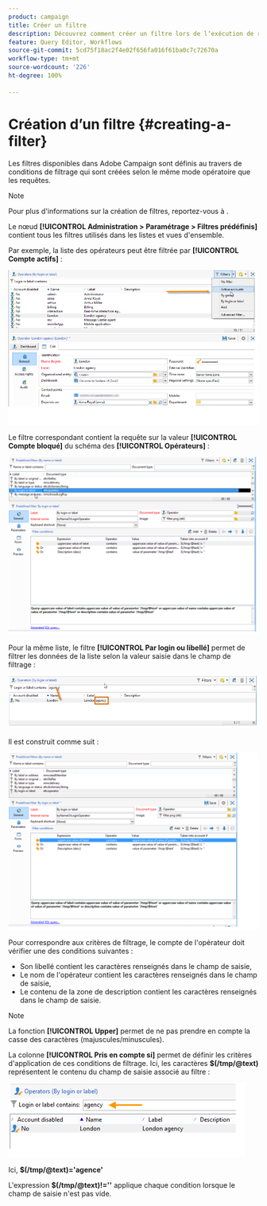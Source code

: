 ```yaml
---
product: campaign
title: Créer un filtre
description: Découvrez comment créer un filtre lors de lʼexécution de requêtes
feature: Query Editor, Workflows
source-git-commit: 5cd75f18ac2f4e02f656fa016f61ba0c7c72670a
workflow-type: tm+mt
source-wordcount: '226'
ht-degree: 100%

---
```


# Création d’un filtre {#creating-a-filter}



Les filtres disponibles dans Adobe Campaign sont définis au travers de conditions de filtrage qui sont créées selon le même mode opératoire que les requêtes.

>[!NOTE]
>
>Pour plus d&#39;informations sur la création de filtres, reportez-vous à .

Le nœud **[!UICONTROL Administration > Paramétrage > Filtres prédéfinis]** contient tous les filtres utilisés dans les listes et vues d&#39;ensemble.

Par exemple, la liste des opérateurs peut être filtrée par **[!UICONTROL Compte actifs]** :

![](assets/query_editor_filter_sample_1.png)

Le filtre correspondant contient la requête sur la valeur **[!UICONTROL Compte bloqué]** du schéma des **[!UICONTROL Opérateurs]** :

![](assets/query_editor_filter_sample_2.png)

Pour la même liste, le filtre **[!UICONTROL Par login ou libellé]** permet de filtrer les données de la liste selon la valeur saisie dans le champ de filtrage :

![](assets/query_editor_filter_sample_3.png)

Il est construit comme suit :

![](assets/query_editor_filter_sample_4.png)

Pour correspondre aux critères de filtrage, le compte de l&#39;opérateur doit vérifier une des conditions suivantes :

* Son libellé contient les caractères renseignés dans le champ de saisie,
* Le nom de l&#39;opérateur contient les caractères renseignés dans le champ de saisie,
* Le contenu de la zone de description contient les caractères renseignés dans le champ de saisie.

>[!NOTE]
>
>La fonction **[!UICONTROL Upper]** permet de ne pas prendre en compte la casse des caractères (majuscules/minuscules).

La colonne **[!UICONTROL Pris en compte si]** permet de définir les critères d&#39;application de ces conditions de filtrage. Ici, les caractères **$(/tmp/@text)** représentent le contenu du champ de saisie associé au filtre :

![](assets/query_editor_filter_sample_5.png)

Ici, **$(/tmp/@text)=&#39;agence&#39;**

L&#39;expression **$(/tmp/@text)!=&#39;&#39;** applique chaque condition lorsque le champ de saisie n&#39;est pas vide.
